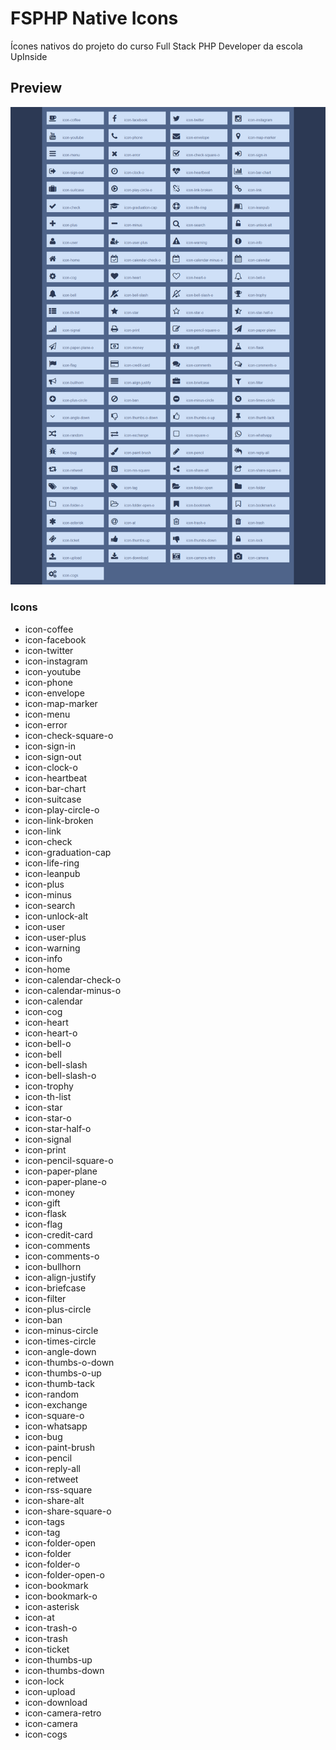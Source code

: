 # FSPHP Native Icons
Ícones nativos do projeto do curso Full Stack PHP Developer da escola UpInside

## Preview
![FSPHP Native Icons](https://raw.githubusercontent.com/wilderamorim/fsphp-native-icons/master/example/FSPHP%20Native%20Icons.png)

### Icons
- icon-coffee
- icon-facebook
- icon-twitter
- icon-instagram
- icon-youtube
- icon-phone
- icon-envelope
- icon-map-marker
- icon-menu
- icon-error
- icon-check-square-o
- icon-sign-in
- icon-sign-out
- icon-clock-o
- icon-heartbeat
- icon-bar-chart
- icon-suitcase
- icon-play-circle-o
- icon-link-broken
- icon-link
- icon-check
- icon-graduation-cap
- icon-life-ring
- icon-leanpub
- icon-plus
- icon-minus
- icon-search
- icon-unlock-alt
- icon-user
- icon-user-plus
- icon-warning
- icon-info
- icon-home
- icon-calendar-check-o
- icon-calendar-minus-o
- icon-calendar
- icon-cog
- icon-heart
- icon-heart-o
- icon-bell-o
- icon-bell
- icon-bell-slash
- icon-bell-slash-o
- icon-trophy
- icon-th-list
- icon-star
- icon-star-o
- icon-star-half-o
- icon-signal
- icon-print
- icon-pencil-square-o
- icon-paper-plane
- icon-paper-plane-o
- icon-money
- icon-gift
- icon-flask
- icon-flag
- icon-credit-card
- icon-comments
- icon-comments-o
- icon-bullhorn
- icon-align-justify
- icon-briefcase
- icon-filter
- icon-plus-circle
- icon-ban
- icon-minus-circle
- icon-times-circle
- icon-angle-down
- icon-thumbs-o-down
- icon-thumbs-o-up
- icon-thumb-tack
- icon-random
- icon-exchange
- icon-square-o
- icon-whatsapp
- icon-bug
- icon-paint-brush
- icon-pencil
- icon-reply-all
- icon-retweet
- icon-rss-square
- icon-share-alt
- icon-share-square-o
- icon-tags
- icon-tag
- icon-folder-open
- icon-folder
- icon-folder-o
- icon-folder-open-o
- icon-bookmark
- icon-bookmark-o
- icon-asterisk
- icon-at
- icon-trash-o
- icon-trash
- icon-ticket
- icon-thumbs-up
- icon-thumbs-down
- icon-lock
- icon-upload
- icon-download
- icon-camera-retro
- icon-camera
- icon-cogs